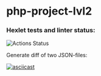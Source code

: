 # php-project-lvl2

### Hexlet tests and linter status:
![Actions Status](/workflows/hexlet-check/badge.svg)

Generate diff of two JSON-files:

[![asciicast](https://asciinema.org/a/hkdVsIeTDNSAeL4uLMRQsPF7r.svg)](https://asciinema.org/a/hkdVsIeTDNSAeL4uLMRQsPF7r)
